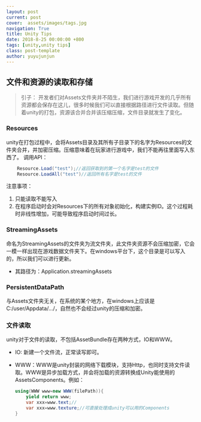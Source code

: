 ```yaml
---
layout: post
current: post
cover:  assets/images/tags.jpg
navigation: True
title: Unity Tips
date: 2018-8-25 00:00:00 +800
tags: [unity,unity tips]
class: post-template
author: yuyujunjun
---
```




## 文件和资源的读取和存储

>  引子： 开发者们对Assets文件夹并不陌生，我们进行游戏开发的几乎所有资源都会保存在这儿，很多时候我们可以直接根据路径进行文件读取。但随着unity的打包，资源该合并合并该压缩压缩，文件目录就发生了变化。



### Resources

unity在打包过程中，会将Assets目录及其所有子目录下的名字为Resources的文件夹合并，并加密压缩。压缩意味着在玩家进行游戏中，我们不能再往里面写入东西了。
调用API：

```C#
    Resource.Load("test");//返回获取到的第一个名字是test的文件
    Resource.LoadAll("test")//返回所有名字是test的文件
```

注意事项：

1. 只能读取不能写入
2. 在程序启动时会对Resources下的所有对象初始化，构建实例ID。这个过程耗时非线性增加，可能导致程序启动时间过长。

### StreamingAssets

 命名为StreamingAssets的文件夹为流文件夹，此文件夹资源不会压缩加密，它会一模一样出现在游戏数据文件夹下。在windows平台下，这个目录是可以写入的，所以我们可以进行更新。


+ 其路径为：Application.streamingAssets

###   PersistentDataPath

与Assets文件夹无关，在系统的某个地方，在windows上应该是C:/user/Appdata/.../，自然也不会经过unity的压缩和加密。

### 文件读取

unity对于文件的读取，不包括AssetBundle存在两种方式，IO和WWW。

+ IO: 新建一个文件流，正常读写即可。

+ WWW：WWW是unity封装的网络下载模块，支持Http，也同时支持文件读取。WWW是异步加载方式，并会将加载的资源转换成Unity能使用的AssetsComponents。例如：

  ```C#
  using(WWW www=new WWW(filePath)){
      yield return www;
      var xxx=www.text;//
      var xxx=www.texture;//可直接处理成unity可以用的Components
  }
  ```


